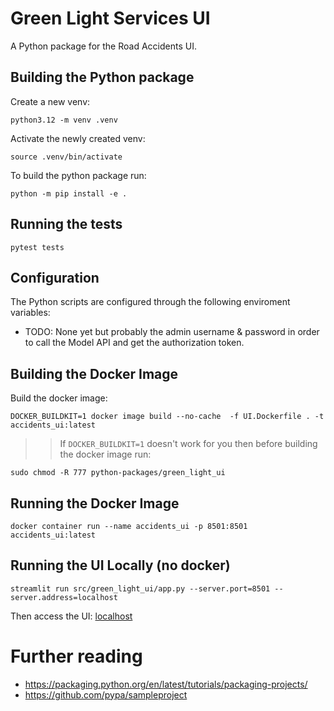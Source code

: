 # Green Light Services UI

A Python package for the Road Accidents UI.

## Building the Python package

Create a new venv:

```
python3.12 -m venv .venv
```

Activate the newly created venv:
```
source .venv/bin/activate
```

To build the python package run:
```
python -m pip install -e .
```

## Running the tests

```
pytest tests
```

## Configuration

The Python scripts are configured through the following enviroment variables:

- TODO: None yet but probably the admin username & password in order to call the Model API and get the authorization token.


## Building the Docker Image

Build the docker image:

```
DOCKER_BUILDKIT=1 docker image build --no-cache  -f UI.Dockerfile . -t accidents_ui:latest
```

>> If `DOCKER_BUILDKIT=1` doesn't work for you then before building the docker image run:
```
sudo chmod -R 777 python-packages/green_light_ui
```
## Running the Docker Image

```
docker container run --name accidents_ui -p 8501:8501 accidents_ui:latest
```

## Running the UI Locally (no docker)


```
streamlit run src/green_light_ui/app.py --server.port=8501 --server.address=localhost
```

Then access the UI: [localhost](http://localhost:8501/)



# Further reading

- https://packaging.python.org/en/latest/tutorials/packaging-projects/
- https://github.com/pypa/sampleproject
